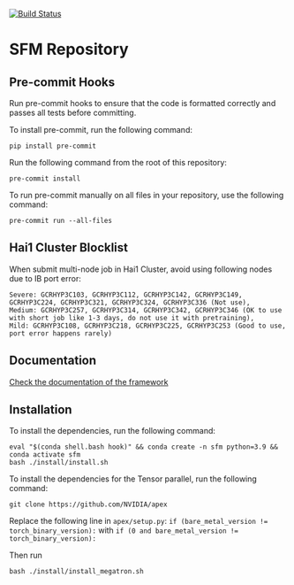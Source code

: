 [![Build Status](https://dev.azure.com/AI4ScienceSFM/SFM_framework/_apis/build/status%2FPython%20Unit%20Tests?branchName=main)](https://dev.azure.com/AI4ScienceSFM/SFM_framework/_build/latest?definitionId=1&branchName=main)

# SFM Repository


## Pre-commit Hooks
Run pre-commit hooks to ensure that the code is formatted correctly and passes all tests before committing.

To install pre-commit, run the following command:
```
pip install pre-commit
```

Run the following command from the root of this repository:
```
pre-commit install
```

To run pre-commit manually on all files in your repository, use the following command:
```
pre-commit run --all-files
```

## Hai1 Cluster Blocklist

When submit multi-node job in Hai1 Cluster, avoid using following nodes due to IB port error:
```
Severe: GCRHYP3C103, GCRHYP3C112, GCRHYP3C142, GCRHYP3C149, GCRHYP3C224, GCRHYP3C321, GCRHYP3C324, GCRHYP3C336 (Not use),
Medium: GCRHYP3C257, GCRHYP3C314, GCRHYP3C342, GCRHYP3C346 (OK to use with short job like 1-3 days, do not use it with pretraining),
Mild: GCRHYP3C108, GCRHYP3C218, GCRHYP3C225, GCRHYP3C253 (Good to use, port error happens rarely)
```

## Documentation

[Check the documentation of the framework](https://aka.ms/A4SFramework)


## Installation

To install the dependencies, run the following command:
```
eval "$(conda shell.bash hook)" && conda create -n sfm python=3.9 && conda activate sfm
bash ./install/install.sh
```

To install the dependencies for the Tensor parallel, run the following command:
```
git clone https://github.com/NVIDIA/apex
```

Replace the following line in `apex/setup.py`:
```if (bare_metal_version != torch_binary_version):```
with
```if (0 and bare_metal_version != torch_binary_version):```

Then run
```
bash ./install/install_megatron.sh
```
